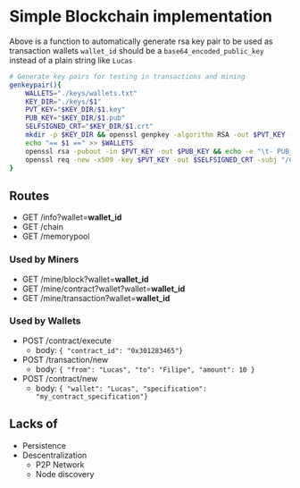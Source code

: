 # Simple Blockchain implementation
Above is a function to automatically generate rsa key pair to be used as transaction wallets
`wallet_id` should be a `base64_encoded_public_key` instead of a plain string like `Lucas`
```bash
# Generate key pairs for testing in transactions and mining
genkeypair(){
    WALLETS="./keys/wallets.txt"
    KEY_DIR="./keys/$1"
    PVT_KEY="$KEY_DIR/$1.key"
    PUB_KEY="$KEY_DIR/$1.pub"
    SELFSIGNED_CRT="$KEY_DIR/$1.crt"
    mkdir -p $KEY_DIR && openssl genpkey -algorithm RSA -out $PVT_KEY -pkeyopt rsa_keygen_bits:512
    echo "== $1 ==" >> $WALLETS
    openssl rsa -pubout -in $PVT_KEY -out $PUB_KEY && echo -e "\t- PUB_KEY: $(base64 -w0 $PUB_KEY)" >> $WALLETS
    openssl req -new -x509 -key $PVT_KEY -out $SELFSIGNED_CRT -subj "/CN=www.propi.dev" -days 365 && echo -e "\t- CRT: $(base64 -w0 $SELFSIGNED_CRT)" >> $WALLETS
}
```
## Routes
- GET /info?wallet=**wallet_id**
- GET /chain
- GET /memorypool
### Used by Miners
- GET /mine/block?wallet=**wallet_id**
- GET /mine/contract?wallet?wallet=**wallet_id**
- GET /mine/transaction?wallet=**wallet_id**
### Used by Wallets
- POST /contract/execute
    - body: `{ "contract_id": "0x301283465"}`
- POST /transaction/new
    - body: `{ "from": "Lucas", "to": "Filipe", "amount": 10 }`
- POST /contract/new
    - body: `{ "wallet": "Lucas", "specification": "my_contract_specification"}`


## Lacks of
- Persistence
- Descentralization
    - P2P Network
    - Node discovery
